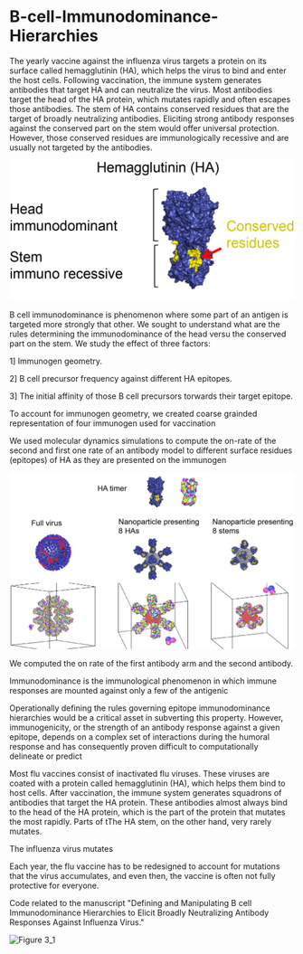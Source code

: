 # B-cell-Immunodominance-Hierarchies



The yearly vaccine against the influenza virus targets a protein on its surface called hemagglutinin (HA), which helps the virus to bind and enter the host cells. Following vaccination, the immune system generates antibodies that target HA and can neutralize the virus. Most antibodies target the head of the HA protein, which mutates rapidly and often escapes those antibodies. The stem of HA contains conserved residues that are the target of broadly neutralizing antibodies. Eliciting strong antibody responses against the conserved part on the stem would offer universal protection. However, those conserved residues are immunologically recessive and are usually not targeted by the antibodies.

![](/Images/HA_2.jpg)

B cell immunodominance is phenomenon where some part of an antigen is targeted more strongly that other. We sought to understand what are the rules determining the immunodominance of the head versu the conserved part on the stem. We study the effect of three factors:

1] Immunogen geometry.

2] B cell precursor frequency against different HA epitopes.

3] The initial affinity of those B cell precursors torwards their target epitope.

To account for immunogen geometry, we created coarse grainded representation of four immunogen used for vaccination


We used molecular dynamics simulations to compute the on-rate of the second and first one rate of an antibody model to different surface residues (epitopes) of HA as they are presented on the immunogen

![](/Images/NP_1.jpg)

We computed the on rate of the first antibody arm and the second antibody.



Immunodominance is the immunological phenomenon in which immune responses are mounted against only a few of the antigenic

Operationally defining the rules governing epitope immunodominance hierarchies would be a critical asset in subverting this property. However, immunogenicity, or the strength of an antibody response against a given epitope, depends on a complex set of interactions during the humoral response and has consequently proven difficult to computationally delineate or predict 

Most flu vaccines consist of inactivated flu viruses. These viruses are coated with a protein called hemagglutinin (HA), which helps them bind to host cells. After vaccination, the immune system generates squadrons of antibodies that target the HA protein. These antibodies almost always bind to the head of the HA protein, which is the part of the protein that mutates the most rapidly. Parts of tThe HA stem, on the other hand, very rarely mutates. 

The influenza virus mutates

Each year, the flu vaccine has to be redesigned to account for mutations that the virus accumulates, and even then, the vaccine is often not fully protective for everyone. 

Code related to the manuscript "Defining and Manipulating B cell Immunodominance Hierarchies to Elicit Broadly Neutralizing Antibody Responses Against Influenza Virus."





![Figure 3_1](https://user-images.githubusercontent.com/17319617/94994644-eca56f00-0566-11eb-80f5-99b37c90b9f5.jpg)
